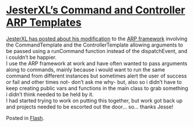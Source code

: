 # [JesterXL’s Command and Controller ARP Templates](http://custardbelly.com/blog/2005/08/03/jesterxls-command-and-conroller-arp-templates/)

[JesterXL has posted about his modification](http://www.jessewarden.com/archives/2005/08/arp_labs_upload.html) to the [ARP framework](http://osflash.org/doku.php?id=arp) involving the CommandTemplate and the ControllerTemplate allowing arguments to be passed using a runCommand function instead of the dispatchEvent, and i couldn’t be happier.  
I use the ARP framework at work and have often wanted to pass arguments along to commands, mainly because i would want to run the same command from different instances but sometimes alert the user of success or fail and other times not- don’t ask me why- but, also so i didn’t have to keep creating public vars and functions in the main class to grab something i didn’t think needed to be held by it.  
I had started trying to work on putting this together, but work got back up and projects needed to be escorted out the door… so… thanks Jesse!

Posted in [Flash](http://custardbelly.com/blog/category/flash/).
